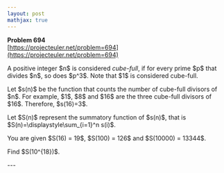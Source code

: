 ```yaml
---
layout: post
mathjax: true
---
```

**Problem 694**  
[https://projecteuler.net/problem=694](https://projecteuler.net/problem=694)

<p>
A positive integer $n$ is considered <i>cube-full</i>, if for every prime $p$ that divides $n$, so does $p^3$. Note that $1$ is considered cube-full.
</p>
<p>
Let $s(n)$ be the function that counts the number of cube-full divisors of $n$. For example, $1$, $8$ and $16$ are the three cube-full divisors of $16$. Therefore, $s(16)=3$.
</p>
<p>
Let $S(n)$ represent the summatory function of $s(n)$, that is $S(n)=\displaystyle\sum_{i=1}^n s(i)$.
</p>
<p>
You are given $S(16) =  19$, $S(100) = 126$ and $S(10000) = 13344$.
</p>
<p>
Find $S(10^{18})$.
</p>
---
